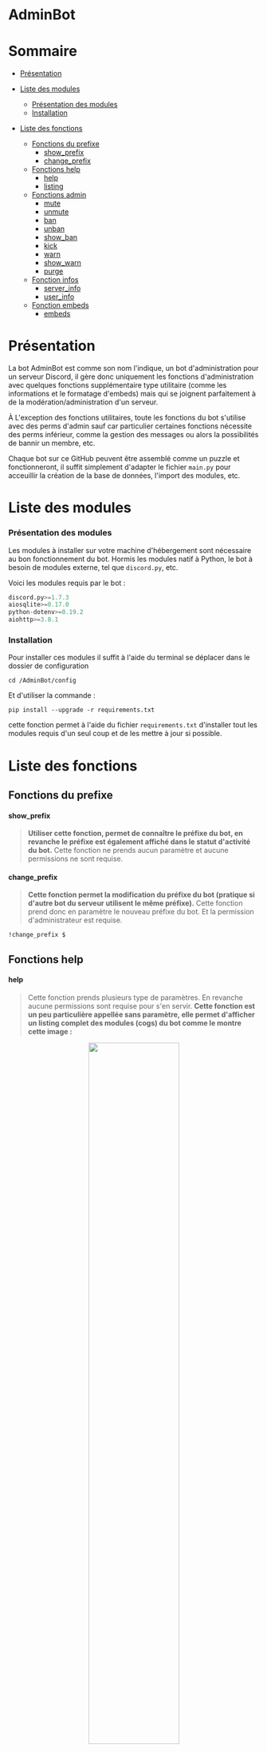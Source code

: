 # AdminBot
# Sommaire
- [Présentation](#présentation)

-  [Liste des modules](#liste-des-modules)
	- [Présentation des modules](#présentation-des-modules)
	- [Installation](#installation)
 
- [Liste des fonctions](#liste-des-fonctions)
	- [Fonctions du prefixe](#fonctions-du-prefixe)
		- [show_prefix](#show_prefix)
		- [change_prefix](#change_prefix)
	- [Fonctions help](#fonctions-help)
		- [help](#help)
		- [listing](#listing)
	- [Fonctions admin](#fonctions-admin)
		- [mute](#mute)
		- [unmute](#unmute)
		- [ban](#ban)
		- [unban](#unban)
		- [show_ban](#show_ban)
		- [kick](#kick)
		- [warn](#warn)
		- [show_warn](#show_warn)
		- [purge](#purge)
	- [Fonction infos](#fonctions-infos)
		- [server_info](#server_info)
		- [user_info](#user_info)
	- [Fonction embeds](#fonctions-embeds)
		- [embeds](#embeds)

# Présentation
La bot AdminBot est comme son nom l'indique, un bot d'administration pour un serveur Discord, il gère donc uniquement les fonctions d'administration avec quelques fonctions supplémentaire type utilitaire (comme les informations et le formatage d'embeds) mais qui se joignent parfaitement à de la modération/administration d'un serveur.

À L'exception des fonctions utilitaires, toute les fonctions du bot s'utilise avec des perms d'admin sauf car particulier certaines fonctions nécessite des perms inférieur, comme la gestion des messages ou alors la possibilités de bannir un membre, etc.

Chaque bot sur ce GitHub peuvent être assemblé comme un puzzle et fonctionneront, il suffit simplement d'adapter le fichier ``main.py`` pour acceuillir la création de la base de données, l'import des modules, etc.

# Liste des modules
### Présentation des modules
Les modules à installer sur votre machine d'hébergement sont nécessaire au bon fonctionnement du bot. Hormis les modules natif à Python, le bot à besoin de modules externe, tel que ``discord.py``,  etc.

Voici les modules requis par le bot : 
```python
discord.py>=1.7.3
aiosqlite>=0.17.0
python-dotenv>=0.19.2
aiohttp>=3.8.1
```
### Installation
Pour installer ces modules il suffit à l'aide du terminal se déplacer dans le dossier de configuration
```console
cd /AdminBot/config
```
Et d'utiliser la commande  :
```console
pip install --upgrade -r requirements.txt
```
cette fonction permet à l'aide du fichier ``requirements.txt`` d'installer tout les modules requis d'un seul coup et de les mettre à jour si possible.
# Liste des fonctions

## Fonctions du prefixe
#### show_prefix
> **Utiliser cette fonction, permet de connaître le préfixe du bot, en revanche le préfixe est également affiché dans le statut d'activité du bot.**
> Cette fonction ne prends aucun paramètre et aucune permissions ne sont requise.

#### change_prefix
> **Cette fonction permet la modification du préfixe du bot (pratique si d'autre bot du serveur utilisent le même préfixe).**
> Cette fonction prend donc en paramètre le nouveau préfixe du bot. Et la permission d'administrateur est requise.
```
!change_prefix $
```

## Fonctions help
#### help
> Cette fonction prends plusieurs type de paramètres. En revanche aucune permissions sont requise pour s'en servir.
> **Cette fonction est un peu particulière appellée sans paramètre, elle permet d'afficher un listing complet des modules (cogs) du bot comme le montre cette image :**
  
<p align="center"><img src="https://cdn.discordapp.com/attachments/837802340802625536/948704537349357609/HELP0.png" width="60%"></p>

> **En revanche c'est également une fonction qui prend des paramètres, les noms des cogs seront toujours affiché avec une majuscule, et les fonctions toujours en miniscules. Donc si je veux savoir les fonctions qui sont contenue dans le modules ``Help`` ou bien ``CogSetupLog`` il me suffit de les appeler comme ci dessous :**

<p align="center"><img src="https://cdn.discordapp.com/attachments/837802340802625536/948705559882891304/Help.png" width="60%"></p>

> **De cette même manière je peux savoir pour les fonctions, afin de connaître leurs syntaxe, si c'est une fonction qui s'utilise avec ou sans paramètres :**

<p align="center"><img src="https://cdn.discordapp.com/attachments/837802340802625536/948704205349195786/Help2.png" width="60%"></p>

#### listing
> **Cette fonctions permet simplement de faire une liste de toute les fonctions du bot sans infos supplémentaire.**
> Ne prend aucun paramètre et aucune permissions sont requise.
## Fonctions admin
#### mute
> **Cette fonction permet de mute un utilisateur, en lui affectant un role ``Muted`` qui lui retire toute permissions de discussion (chat écris et vocal)**
> Cette fonction prend donc en paramètre l'utilisateur (mention ou ID) et la permission ``manage_messages`` est requise.
#### unmute
> **Cette fonction permet de retirer le rôles ``Muted`` qui lui retire toute permissions de discussion (chat écris et vocal) et donc cette fonction lui permet de chatter à nouveau**
> Cette fonction prend donc en paramètre l'utilisateur (mention ou ID) et la raison (facultatif). La permission ``manage_messages`` est requise.
#### ban
> **Cette fonction permet de bannir un utilisateur du serveur.**
> Cette fonction prends donc en paramètre l'utilisateur (mention ou ID) et la raison (facultatif). La permission ``ban_members`` est requise.
#### unban
> **Cette fonction permet de débannir un utilisateur du serveur.**
> Cette fonction prends donc en paramètre l'utilisateur (ID) et la raison (facultatif). La permission ``ban_members`` est requise.
#### show_ban
> **Cette fonction permet d'afficher la liste des utilisateurs banni**
> Elle ne prends donc aucun paramètre, mais requière la permission ``kick_members``.
#### kick
> **Permet d'exclure un utilisateur du serveur**
> Cette fonction prends en paramètre l'utilisateur (mention ou ID) et la raison (facultatif). Il faut avoir la permissions ``kick_members``.
#### warn
> **Permet de warn (avertir) un utilisateur. Les deux premières fois un rôle lui sera ajouté. (Avertissement 1 et Avertissement 2) et au troisième c'est le ban.**
> Cette fonction prend donc en paramètre l'utilisateur (mention ou ID) et la raison (facultatif). La permission ``ban_members`` est requise.
#### show_warn
> **Affiche la liste des utilisateurs warn du serveur, ou alors la liste des warn d'un utilisateur en question**
> Cette fonction prend donc en paramètre l'utilisateur (mention ou ID) si il faut voir les warns d'un seul utilisateur, ou alors aucun paramètre si il faut voir tout les warns. La permission ``ban_members`` est requise.
#### purge
> **Permet de supprimer un nombre de message**
> Cette fonction prends donc en paramètre le nombre de message à supprimer. La permission ``manage_messages`` est requise.
## Fonctions infos
#### server_info
> **Affiche les informations du serveur discord**
> Ne prends aucun paramètre et aucune permissions sont requise.
#### user_info
> **Afiche les informations d'un utilisateur**
> =Prends en paramètre l'utilisateur (mention ou alors ID) et aucune permissions sont requise.
## Fonction embeds
#### embeds
> **Formatte tout simplement un message dans un embed avec couleur aléatoire. L'embed prends en charge les images (png, jpeg) et les GIF.**
> La fonction prends donc en paramètre le message, mais aucune permissions sont requise pour s'en servir.
